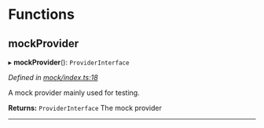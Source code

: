 

# Functions

<a id="mockprovider"></a>

##  mockProvider

▸ **mockProvider**(): `ProviderInterface`

*Defined in [mock/index.ts:18](https://github.com/polkadot-js/api/blob/2b88a8f/packages/rpc-provider/src/mock/index.ts#L18)*

A mock provider mainly used for testing.

**Returns:** `ProviderInterface`
The mock provider

___

